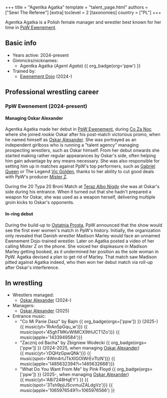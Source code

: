 +++
title = "Agentka Agatka"
template = "talent_page.html"
authors = ["Sewi The Referee"]
[extra]
toclevel = 2
[taxonomies]
country = ["PL"]
+++

Agentka Agatka is a Polish female manager and wrestler best known for her time in [PpW Ewenement](@/o/ppw.md).

## Basic info

* Years active: 2024-present
* Gimmicks/nicknames:
  - Agentka Agatka (_Agent Agata_) {{ org_badge(org='ppw') }}
* Trained by:
  - [Ewenement Dojo](@/o/ewenement-dojo.md) (2024-)

## Professional wrestling career

### PpW Ewenement (2024-present)

#### Managing Oskar Alexander

Agentka Agatka made her debut in [PpW Ewenement](@/o/ppw.md), during [Co Za Noc](@/e/ppw/2024-10-26-ppw-co-za-noc.md) where she joined _rookie_ Oskar after his post-match victorious promo, when he named himself as [Oskar Alexander](@/w/oskar-alexander.md).
She was portrayed as an independent girlboss who is running a "talent agency" managing prospecting wrestlers, such as Oskar himself.
From her debut onwards she started making rather regular appearances by Oskar's side, often helping him gain advantage by any means necessary.
She was also responsible for setting him up in matches against PpW's top performers, such as [Gabriel Queen](@/w/gabriel-queen.md) or The Legend [Vic Golden](@/w/vic-golden.md), thanks to her ability to cut good deals with PpW's producer [Mister Z](@/w/mister-z.md).

During the 20 Typa 20 Broni Match at [Teraz Albo Nigdy](@/e/ppw/2025-03-15-ppw-teraz-albo-nigdy.md) she was at Oskar's side during his entrance. When it turned out that she hadn't prepared a weapon for Oskar, she was used as a weapon herself, delivering multiple groin kicks to Oskar's opponents.

#### In-ring debut

During the build-up to [Ostatnia Prosta](@/e/ppw/2025-04-30-ppw-ostatnia-prosta.md), PpW announced that the show would see the first ever women's match in PpW's history.
Initially, the organization only revealed that Danish wrestler Madison Marley would face an unnamed Ewenement Dojo-trained wrestler.
Later on Agatka posted a video of her calling Mister Z on the phone. She voiced her displeasure in Madison Marley getting booked, as it undermined her position as the sole woman in PpW. Agatka devised a plan to get rid of Marley. That match saw Madison pitted against Agatka indeed, who then won her debut match via roll-up after Oskar's interference.

## In wrestling

* Wrestlers managed:
    - [Oskar Alexander](@/w/oskar-alexander.md) (2024-)
* Managers:
    - [Oskar Alexander](@/w/oskar-alexander.md) (2025)
* Entrance music:
  - "Co Mi Panie Dasz" by Bajm
    {{ org_badge(orgs=['ppw']) }} (2025-) <br>
    {{ music(yt='RrAn5pGqu_w')}}
    {{ music(spot='45ghTMKvWtMCX9tHJCT1Zo')}}
    {{ music(apple='1433949584')}}
  - "Zacznij od Bacha" by Zbigniew Wodecki
    {{ org_badge(orgs=['ppw']) }} (2024-2025, when managing [Oskar Alexander](@/w/oskar-alexander.md)) <br>
    {{ music(yt='rDQHzGpwQNk')}}
    {{ music(spot='4Wm4rtJTkXIGOIWrEvTtzN')}}
    {{ music(apple='1485632394?i=1485632668')}}
  - "What Do You Want From Me" by Pink Floyd
    {{ org_badge(orgs=['ppw']) }} (2025-, when managing [Oskar Alexander](@/w/oskar-alexander.md)) <br>
    {{ music(yt='A8i7248HqEY') }}
    {{ music(spot='3Tsh9pjiJ5cvmuiZALdgVz')}}
    {{ music(apple='1065976549?i=1065976566') }}
